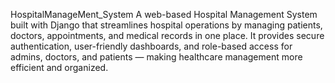 HospitalManageMent_System
A web-based Hospital Management System built with Django that streamlines hospital operations by managing patients, doctors, appointments, and medical records in one place. It provides secure authentication, user-friendly dashboards, and role-based access for admins, doctors, and patients — making healthcare management more efficient and organized.
